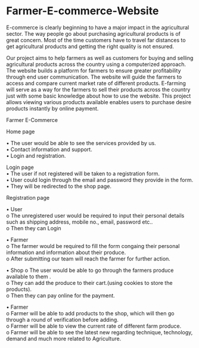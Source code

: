 # Farmer-E-commerce-Website

E-commerce is clearly beginning to have a major impact in the agricultural sector. The way people go about purchasing agricultural products is of great concern. Most of the time customers have to travel far distances to get agricultural products and getting the right quality is not ensured.     

Our project aims to help farmers as well as customers for buying and selling agricultural products across the country using a computerized approach. The website builds a platform for farmers to ensure greater profitability through end user communication. The website will guide the farmers to access and compare current market rate of different products.  E-farming will serve as a way for the farmers to sell their products across the country just with some basic knowledge about how to use the website. This project allows viewing various products available enables users to purchase desire products instantly by online payment.    

Farmer E-Commerce  

Home page  
	
•	The user would be able to see the services provided by us.  
•	Contact information and support.  
•	Login and registration.  

Login page  
•	The user if not registered will be taken to a registration form.  
•	User could login through the email and password they provide in the form.  
•	They will be redirected to the shop page.  

Registration page  
  
•	User   
 	 o	The unregistered user would be required to input their personal details such as shipping address, mobile no., email, password etc..   
 	 o	Then they can Login   
     
•	Farmer   
  	o	The farmer would be required to fill the form congaing their personal information and information about their produce.   
  	o	After submitting our team will reach the farmer for further action.       


 • 	Shop
	o	The user would be able to go through the farmers produce available to them .   
	o	They can add the produce to their cart.(using cookies to store the products).   
	o	Then they can pay online for the payment.    

•	Farmer    
	o	Farmer will be able to add products to the shop, which will then go through a round of verification before adding.   
	o	Farmer will be able to view the current rate of different farm produce.    
	o	Farmer will be able to see the latest new regarding technique, technology, demand and much more related to Agriculture.   


